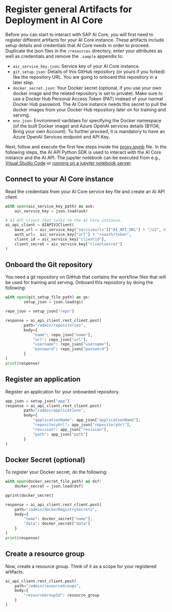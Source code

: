 # Register general Artifacts for Deployment in AI Core

Before you can start to interact with SAP AI Core, you will first need to register different
artifacts for your AI Core instance. These artifacts include setup details and credentials
that AI Core needs in order to proceed. Duplicate the json files in the `/resources` directory, enter your attributes as well as credentials and remove the `.sample` appendix to:

- `aic_service_key.json`: Service key of your AI Core instance.
- `git_setup.json`: Details of this GitHub repository (or yours if you forked) like the repository URL. You are
  going to onboard this repository in a later step.
- `docker_secret.json`: Your Docker secret (optional, if you use your own docker image and the related repository is set to private). Make sure to use a Docker Hub Personal Access Token
  (PAT) instead of your normal Docker Hub password. The AI Core instance needs this secret
  to pull the docker images from your Docker Hub repository later on for training and serving.
- `env.json`: Environment variblaes for specifying the Docker namespace (of the built Docker image) and Azure OpenAI services details (BYOA; Bring your own Account). To further proceed, it is mandatory to have an Azure OpenAI Services endpoint and API Key.

Next, follow and execute the first few steps inside the [proxy.ipynb](../../01-ai-core-azure-openai-proxy/proxy.ipynb) file. In the
following steps, the AI API Python SDK is used to interact with the AI Core instance and
the AI API. The jupyter notebook can be executed from e.g., [Visual Studio Code](https://code.visualstudio.com/docs/datascience/jupyter-notebooks) or [running on a jupyter notebook server](https://jupyter-notebook.readthedocs.io/en/stable/public_server.html).

## Connect to your AI Core instance

Read the credentials from your AI Core service key file and create an AI API
client.

```python
with open(aic_service_key_path) as ask:
    aic_service_key = json.load(ask)

# AI API client that talks to the AI Core instance.
ai_api_client = AIAPIV2Client(
    base_url = aic_service_key["serviceurls"]["AI_API_URL"] + "/v2", # The present AI API version is 2
    auth_url=  aic_service_key["url"] + "/oauth/token",
    client_id = aic_service_key["clientid"],
    client_secret = aic_service_key["clientsecret"]
)
```

## Onboard the Git repository

You need a git repository on GitHub that contains the workflow files that will be used for
training and serving. Onboard this repository by doing the following:

```python
with open(git_setup_file_path) as gs:
		setup_json = json.load(gs)

repo_json = setup_json["repo"]

response = ai_api_client.rest_client.post(
		path="/admin/repositories",
		body={
            "name": repo_json["name"],
            "url": repo_json["url"],
            "username": repo_json["username"],
            "password": repo_json["password"]
		}
)
print(response)
```

## Register an application

Register an application for your onboarded repository.

```python
app_json = setup_json["app"]
response = ai_api_client.rest_client.post(
		path="/admin/applications",
		body={
            "applicationName": app_json["applicationName"],
            "repositoryUrl": app_json["repositoryUrl"],
            "revision": app_json["revision"],
            "path": app_json["path"]
		}
)
```

## Docker Secret (optional)

To register your Docker secret, do the following:

```python
with open(docker_secret_file_path) as dsf:
    docker_secret = json.load(dsf)

pprint(docker_secret)

response = ai_api_client.rest_client.post(
    path="/admin/dockerRegistrySecrets",
    body={
        "name": docker_secret["name"],
        "data": docker_secret["data"]
    }
)
print(response)
```

## Create a resource group

Now, create a resource group. Think of it as a scope for your registered artifacts.

```python
ai_api_client.rest_client.post(
    path="/admin/resourceGroups",
    body={
        "resourceGroupId": resource_group
    }
)
```
